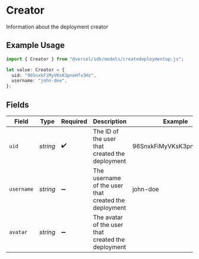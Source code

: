 # Creator

Information about the deployment creator

## Example Usage

```typescript
import { Creator } from "@vercel/sdk/models/createdeploymentop.js";

let value: Creator = {
  uid: "96SnxkFiMyVKsK3pnoHfx3Hz",
  username: "john-doe",
};
```

## Fields

| Field                                                | Type                                                 | Required                                             | Description                                          | Example                                              |
| ---------------------------------------------------- | ---------------------------------------------------- | ---------------------------------------------------- | ---------------------------------------------------- | ---------------------------------------------------- |
| `uid`                                                | *string*                                             | :heavy_check_mark:                                   | The ID of the user that created the deployment       | 96SnxkFiMyVKsK3pnoHfx3Hz                             |
| `username`                                           | *string*                                             | :heavy_minus_sign:                                   | The username of the user that created the deployment | john-doe                                             |
| `avatar`                                             | *string*                                             | :heavy_minus_sign:                                   | The avatar of the user that created the deployment   |                                                      |